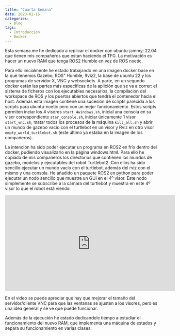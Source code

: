 ```yaml
---
title: "Cuarta Semana"
date: 2023-02-16
categories:
  - blog
tags:
  - Introduccion
  - Docker
---
```


Esta semana me he dedicado a replicar el docker con ubuntu-jammy: 22.04 que tienen mis compañeros que estan haciendo el TFG. La motivación es hacer un nuevo RAM que tenga ROS2 Humble en vez de ROS noetic.

Para ello inicialmente he estado trabajando en una imagen docker base en la que tenemos Gazebo, ROS" Humble, Rviz2, la base de ubuntu 22 y los programas de servidor X, VNC y websockets. A parte, en un segundo docker están las partes más específicas de la aplición que se va a correr: el sistema de ficheros con los ejecutables necesarios, la compilacion del workspace de ROS y los puertos abiertos que tendrá el contenedor hacia el host. Además esta imagen contiene una sucesión de scripts parecida a los scripts para ubuntu-noetic pero con un mejor funcionamiento. Estos scripts permiten inciar los 4 visores `start_4windows.sh`, inicial una consola en su visor correspondiente `star_console.sh`, iniciar únicamente 1 visor `start_vnc.sh`, matar todos los procesos de la máquina `kill_all.sh` y abrir un mundo de gazebo vacío con el turtlebot en un visor y Rviz en otro visor `empty_world_turtlebot.sh` (este último ya estaba en la imagen de los compañeros).

La intención ha sido poder ejecutar un programa en ROS2 en frío dentro del docker, pudiendo visualizarlo en la página windows.html. Para ello he copiado de mis compañeros los directorios que contienen los mundos de gazebo, modelos y ejecutables del robot Turtlebot2. Con ellos ha sido sencillo ejecutar un mundo vacío con el turtlebot, además del rviz con el mismo y una consola. He añadido un paquete ROS2 en python para poder ejecutar un nodo sencillo que muestre un GUI en el 4º visor. Este nodo simplemente se subscribe a la cámara del turtlebot y muestra en este 4º visor lo que el robot está viendo:

<p align="center">
<iframe width="560" height="315" src="https://www.youtube.com/watch?v=tIk096Ulmyg&ab_channel=Blancasoriarubio" title="YouTube video player" frameborder="0" allow="accelerometer; autoplay; clipboard-write; encrypted-media; gyroscope; picture-in-picture; web-share" allowfullscreen></iframe>
</p>


En el video se puede apreciar que hay que mejorar el tamaño del servidor/cliente VNC para que las ventanas se ajusten a los visores, pero es una idea general y se ve que puede funcionar.

Además de la ejecución he estado dedicandole tiempo a estudiar el funcionamiento del nuevo RAM, que implementa una máquina de estados y separa su funcionamiento en varias clases.